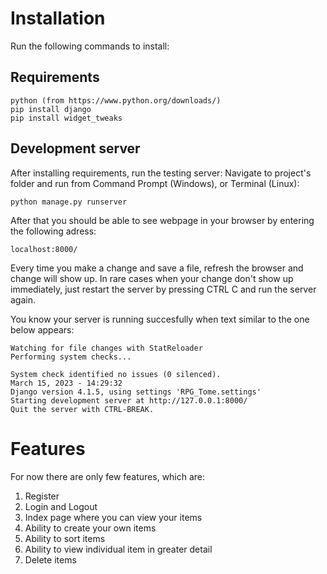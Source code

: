 # Installation
Run the following commands to install:

## Requirements

    python (from https://www.python.org/downloads/)
    pip install django
    pip install widget_tweaks

## Development server
After installing requirements, run the testing server:
Navigate to project's folder and run from Command Prompt (Windows), or Terminal (Linux):

    python manage.py runserver

After that you should be able to see webpage in your browser by entering the following adress:

    localhost:8000/

Every time you make a change and save a file, refresh the browser and change will show up.
In rare cases when your change don't show up immediately, just restart the server by pressing CTRL C and run the server again.

You know your server is running succesfully when text similar to the one below appears:

    Watching for file changes with StatReloader
    Performing system checks...

    System check identified no issues (0 silenced).
    March 15, 2023 - 14:29:32
    Django version 4.1.5, using settings 'RPG_Tome.settings'
    Starting development server at http://127.0.0.1:8000/
    Quit the server with CTRL-BREAK.

# Features
For now there are only few features, which are:
1. Register
2. Login and Logout
3. Index page where you can view your items
4. Ability to create your own items
5. Ability to sort items
6. Ability to view individual item in greater detail
7. Delete items